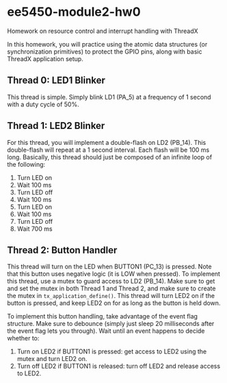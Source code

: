 # ee5450-module2-hw0
Homework on resource control and interrupt handling with ThreadX

In this homework, you will practice using the atomic data structures (or synchronization primitives)
to protect the GPIO pins, along with basic ThreadX application setup.

## Thread 0: LED1 Blinker
This thread is simple.  Simply blink LD1 (PA_5) at a frequency of 1 second with a duty cycle of 50%.

## Thread 1: LED2 Blinker
For this thread, you will implement a double-flash on LD2 (PB_14).  This double-flash
will repeat at a 1 second interval.  Each flash will be 100 ms long.  Basically,
this thread should just be composed of an infinite loop of the following:
1. Turn LED on
2. Wait 100 ms
3. Turn LED off
4. Wait 100 ms
5. Turn LED on
6. Wait 100 ms
7. Turn LED off
8. Wait 700 ms

## Thread 2: Button Handler
This thread will turn on the LED when BUTTON1 (PC_13) is pressed.  Note that
this button uses negative logic (it is LOW when pressed).
To implement this thread, use a mutex to guard access to LD2 (PB_14). 
Make sure to get and set the mutex in both Thread 1 and Thread 2, and make sure 
to create the mutex in `tx_application_define()`.  This thread will turn LED2
on if the button is pressed, and keep LED2 on for as long as the button is 
held down.

To implement this button handling, take advantage of the event flag structure.
Make sure to debounce (simply just sleep 20 milliseconds after the event flag lets you through).
Wait until an event happens to decide whether to:
1. Turn on LED2 if BUTTON1 is pressed: get access to LED2 using the mutex and turn LED2 on.
2. Turn off LED2 if BUTTON1 is released: turn off LED2 and release access to LED2.
